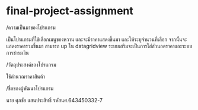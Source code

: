 # final-project-assignment


 /ความเป็นมาของโปรแกรม

เป็นโปรแกรมที่ใช้เลือกเมนูของหวาน และจะมีราคาแสดงขึ้นมา และให้ระบุจำนวนที่เลือก จากนั้นจะแสดงราคารวมขึ้นมา สามารถ up ใน datagridview ระบบเสริมจะเป็นการใส่ส่วนลดราคาและระบบการชำระเงิน


 /วัตถุประสงค์ของโปรแกรม

ใช้คำนวณราคาสินค้า 


 /ชื่อของผู้พัฒนาโปรแกรม

นาย ศุภชัย แสนประสิทธิ์ รหัสนศ.643450332-7
